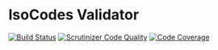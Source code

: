 # IsoCodes Validator

[![Build Status](https://travis-ci.org/Soullivaneuh/IsoCodesValidator.svg?branch=master)](https://travis-ci.org/Soullivaneuh/IsoCodesValidator)
[![Scrutinizer Code Quality](https://scrutinizer-ci.com/g/Soullivaneuh/IsoCodesValidator/badges/quality-score.png?b=master)](https://scrutinizer-ci.com/g/Soullivaneuh/IsoCodesValidator/?branch=master)
[![Code Coverage](https://scrutinizer-ci.com/g/Soullivaneuh/IsoCodesValidator/badges/coverage.png?b=master)](https://scrutinizer-ci.com/g/Soullivaneuh/IsoCodesValidator/?branch=master)
